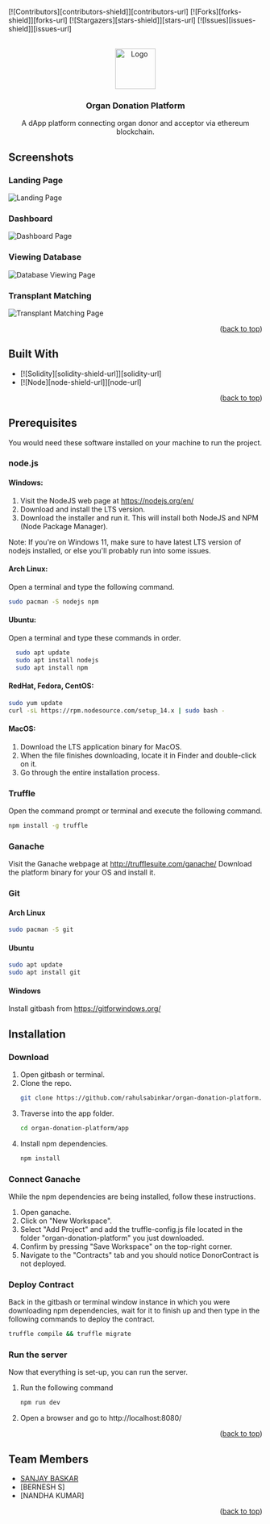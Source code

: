 
<a name="readme-top"></a>

[![Contributors][contributors-shield]][contributors-url]
[![Forks][forks-shield]][forks-url]
[![Stargazers][stars-shield]][stars-url]
[![Issues][issues-shield]][issues-url]
<!-- [![MIT License][license-shield]][license-url] -->

<!-- PROJECT LOGO -->
<br />
<div align="center">
  <a href="https://github.com/rahulsabinkar/organ-donation-platform">
    <img src="app/images/../src/images/organ-donation-logo.svg" alt="Logo" width="80" height="80">
  </a>

<h3 align="center">Organ Donation Platform</h3>

  <p align="center">
    A dApp platform connecting organ donor and acceptor via ethereum blockchain.
    <br />
    <!-- <a href="https://github.com/rahulsabinkar/organ-donation-platform"><strong>Explore the docs »</strong></a>
    <br />
    <br /> -->
    <!-- <a href="https://github.com/rahulsabinkar/organ-donation-platform">View Demo</a> -->
  </p>
</div>

## Screenshots

### Landing Page

![Landing Page](app/src/screenshots/landing-page.png)

### Dashboard

![Dashboard Page](app/src/screenshots/dashboard.png)

### Viewing Database

![Database Viewing Page](app/src/screenshots/viewing-patients.png)

### Transplant Matching

![Transplant Matching Page](app/src/screenshots/transplant-matching.png)

<p align="right">(<a href="#readme-top">back to top</a>)</p>

## Built With

* [![Solidity][solidity-shield-url]][solidity-url]
* [![Node][node-shield-url]][node-url]

<p align="right">(<a href="#readme-top">back to top</a>)</p>

## Prerequisites

You would need these software installed on your machine to run the project.
### node.js

  #### Windows:
  1. Visit the NodeJS web page at https://nodejs.org/en/
  2. Download and install the LTS version.
  3. Download the installer and run it. This will install both NodeJS and NPM (Node
  Package Manager).
  
  Note: If you're on Windows 11, make sure to have latest LTS version of nodejs installed, or else you'll probably run into some issues.

  #### Arch Linux:
  Open a terminal and type the following command.
  ```sh
  sudo pacman -S nodejs npm
  ```

  #### Ubuntu:
  Open a terminal and type these commands in order.
  ```sh
    sudo apt update
    sudo apt install nodejs
    sudo apt install npm
  ```
  #### RedHat, Fedora, CentOS:
  ```sh
  sudo yum update
  curl -sL https://rpm.nodesource.com/setup_14.x | sudo bash -
  ```
  #### MacOS:
  1. Download the LTS application binary for MacOS.
  2. When the file finishes downloading, locate it in Finder and double-click on it.
  3. Go through the entire installation process.
   
### Truffle
Open the command prompt or terminal and execute the following command.
```sh
npm install -g truffle
```

### Ganache
Visit the Ganache webpage at http://trufflesuite.com/ganache/
Download the platform binary for your OS and install it.

### Git

#### Arch Linux
```sh
sudo pacman -S git
```

#### Ubuntu
```sh
sudo apt update
sudo apt install git
```

#### Windows
Install gitbash from https://gitforwindows.org/

## Installation

### Download
1. Open gitbash or terminal.
2. Clone the repo.
   ```sh
   git clone https://github.com/rahulsabinkar/organ-donation-platform.git
   ```
3. Traverse into the app folder.
   ```sh
   cd organ-donation-platform/app
   ```
4. Install npm dependencies.
   ```sh
   npm install
   ```

### Connect Ganache
While the npm dependencies are being installed, follow these instructions.
1. Open ganache.
2. Click on "New Workspace".
3. Select "Add Project" and add the truffle-config.js file located in the folder "organ-donation-platform" you just downloaded.
4. Confirm by pressing "Save Workspace" on the top-right corner.
5. Navigate to the "Contracts" tab and you should notice DonorContract is not deployed.

### Deploy Contract
Back in the gitbash or terminal window instance in which you were downloading npm dependencies, wait for it to finish up and then type in the following commands to deploy the contract.
```sh
truffle compile && truffle migrate
```

### Run the server
Now that everything is set-up, you can run the server.
1. Run the following command
   ```sh
   npm run dev
   ```
2. Open a browser and go to http://localhost:8080/

<p align="right">(<a href="#readme-top">back to top</a>)</p>

## Team Members

* [SANJAY BASKAR](https://github.com/SANJAY-BASKAR)
* [BERNESH S]
* [NANDHA KUMAR]

<p align="right">(<a href="#readme-top">back to top</a>)</p>


